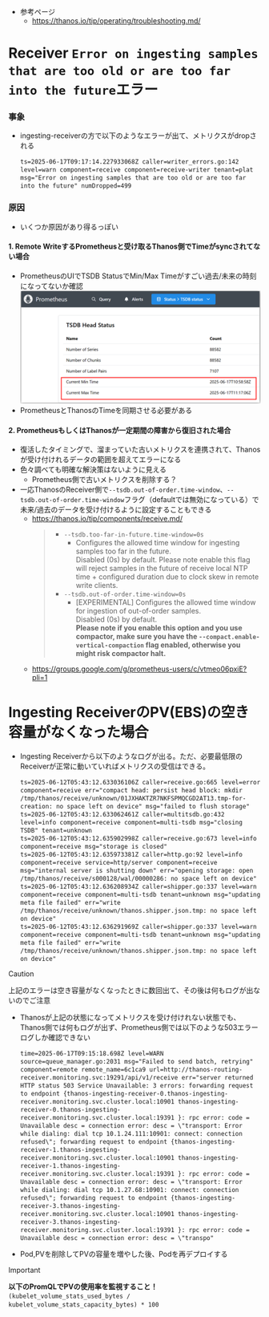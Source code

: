 - 参考ページ
  - https://thanos.io/tip/operating/troubleshooting.md/

# Receiver `Error on ingesting samples that are too old or are too far into the future`エラー

### 事象
- ingesting-receiverの方で以下のようなエラーが出て、メトリクスがdropされる  
  ```shell
  ts=2025-06-17T09:17:14.227933068Z caller=writer_errors.go:142 level=warn component=receive component=receive-writer tenant=plat msg="Error on ingesting samples that are too old or are too far into the future" numDropped=499
  ```
### 原因
- いくつか原因があり得るっぽい

#### 1. Remote WriteするPrometheusと受け取るThanos側でTimeがsyncされてない場合
- PrometheusのUIでTSDB StatusでMin/Max Timeがすごい過去/未来の時刻になってないか確認  
  ![](./image/prometheus_tsdb_time.png)
- PrometheusとThanosのTimeを同期させる必要がある

#### 2. PrometheusもしくはThanosが一定期間の障害から復旧された場合
- 復活したタイミングで、溜まっていた古いメトリクスを連携されて、Thanosが受け付けれるデータの範囲を超えてエラーになる
- 色々調べても明確な解決策はないように見える
  - Prometheus側で古いメトリクスを削除する？
- 一応ThanosのReceiver側で`--tsdb.out-of-order.time-window`、`--tsdb.out-of-order.time-window`フラグ（defaultでは無効になっている）で未来/過去のデータを受け付けるように設定することもできる
  - https://thanos.io/tip/components/receive.md/  
    > - `--tsdb.too-far-in-future.time-window=0s`  
    >   - Configures the allowed time window for ingesting samples too far in the future.  
    >   Disabled (0s) by default. Please note enable this flag will reject samples in the future of receive local NTP time + configured duration due to clock skew in remote write clients.
    > - `--tsdb.out-of-order.time-window=0s`
    >   - [EXPERIMENTAL] Configures the allowed time window for ingestion of out-of-order samples.  
    >     Disabled (0s) by default.  
    >     **Please note if you enable this option and you use compactor, make sure you have the `--compact.enable-vertical-compaction` flag enabled, otherwise you might risk compactor halt.**
  - https://groups.google.com/g/prometheus-users/c/vtmeo06pxiE?pli=1

# Ingesting ReceiverのPV(EBS)の空き容量がなくなった場合
- Ingesting Receiverから以下のようなログが出る。ただ、必要最低限のReceiverが正常に動いていればメトリクスの受信はできる。  
  ```shell
  ts=2025-06-12T05:43:12.633036106Z caller=receive.go:665 level=error component=receive err="compact head: persist head block: mkdir /tmp/thanos/receive/unknown/01JXHAKTZR7NKFSPMQCGD2AT13.tmp-for-creation: no space left on device" msg="failed to flush storage"
  ts=2025-06-12T05:43:12.633062461Z caller=multitsdb.go:432 level=info component=receive component=multi-tsdb msg="closing TSDB" tenant=unknown
  ts=2025-06-12T05:43:12.635902998Z caller=receive.go:673 level=info component=receive msg="storage is closed"
  ts=2025-06-12T05:43:12.635973381Z caller=http.go:92 level=info component=receive service=http/server component=receive msg="internal server is shutting down" err="opening storage: open /tmp/thanos/receive/s000128/wal/00000286: no space left on device"
  ts=2025-06-12T05:43:12.636208934Z caller=shipper.go:337 level=warn component=receive component=multi-tsdb tenant=unknown msg="updating meta file failed" err="write /tmp/thanos/receive/unknown/thanos.shipper.json.tmp: no space left on device"
  ts=2025-06-12T05:43:12.636291969Z caller=shipper.go:337 level=warn component=receive component=multi-tsdb tenant=unknown msg="updating meta file failed" err="write /tmp/thanos/receive/unknown/thanos.shipper.json.tmp: no space left on device"
  ```
> [!CAUTION]  
> 上記のエラーは空き容量がなくなったときに数回出て、その後は何もログが出ないのでご注意

- Thanosが上記の状態になってメトリクスを受け付けれない状態でも、Thanos側では何もログが出ず、Prometheus側では以下のような503エラーログしか確認できない  
  ```shell
  time=2025-06-17T09:15:18.698Z level=WARN source=queue_manager.go:2031 msg="Failed to send batch, retrying" component=remote remote_name=6c1ca9 url=http://thanos-routing-receiver.monitoring.svc:19291/api/v1/receive err="server returned HTTP status 503 Service Unavailable: 3 errors: forwarding request to endpoint {thanos-ingesting-receiver-0.thanos-ingesting-receiver.monitoring.svc.cluster.local:10901 thanos-ingesting-receiver-0.thanos-ingesting-receiver.monitoring.svc.cluster.local:19391 }: rpc error: code = Unavailable desc = connection error: desc = \"transport: Error while dialing: dial tcp 10.1.24.111:10901: connect: connection refused\"; forwarding request to endpoint {thanos-ingesting-receiver-1.thanos-ingesting-receiver.monitoring.svc.cluster.local:10901 thanos-ingesting-receiver-1.thanos-ingesting-receiver.monitoring.svc.cluster.local:19391 }: rpc error: code = Unavailable desc = connection error: desc = \"transport: Error while dialing: dial tcp 10.1.27.68:10901: connect: connection refused\"; forwarding request to endpoint {thanos-ingesting-receiver-3.thanos-ingesting-receiver.monitoring.svc.cluster.local:10901 thanos-ingesting-receiver-3.thanos-ingesting-receiver.monitoring.svc.cluster.local:19391 }: rpc error: code = Unavailable desc = connection error: desc = \"transpo"
  ```

- Pod,PVを削除してPVの容量を増やした後、Podを再デプロイする

> [!IMPORTANT]  
> **以下のPromQLでPVの使用率を監視すること！**  
> `(kubelet_volume_stats_used_bytes / kubelet_volume_stats_capacity_bytes) * 100`